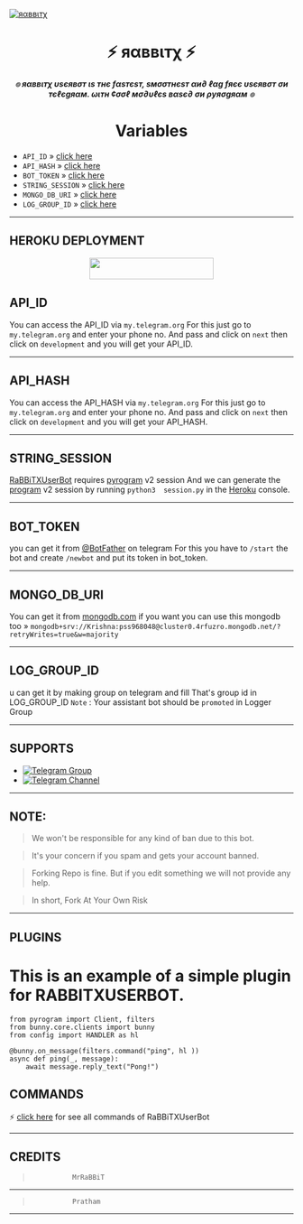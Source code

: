 [![яαввιтχ](https://telegra.ph//file/2ae6c7cb49e8ab207f34e.jpg)](https://t.me/RaBBiTXUserBot)


<h1 align="center">
<b> ⚡ яαввιтχ ⚡ </b>
</h1>

<h6 align="center">
  <b> ๏ яαввιтχ υѕєявσт ιѕ тнє  fαѕтєѕт, ѕмσσтнєѕт αи∂ ℓαg fяєє υѕєявσт σи тєℓєgяαм. ωιтн ¢σσℓ мσ∂υℓєѕ вαѕє∂ σи ρуяσgяαм ๏</b>
</h6>


<h1 align="center">
<b>  Variables </b>
</h1>

- `API_ID` » [click here](#API_ID)
- `API_HASH` » [click here](#API_HASH)
- `BOT_TOKEN` » [click here](#BOT_TOKEN)
- `STRING_SESSION` » [click here](#STRING_SESSION)
- `MONGO_DB_URI` » [click here](#MONGO_DB_URI)
- `LOG_GROUP_ID` » [click here](#LOG_GROUP_ID)
________________________________

## HEROKU DEPLOYMENT
<p align="center"><a href="https://dashboard.heroku.com/new?template=https://github.com/ITZ-RaBBiT/RaBBiTXUserBot"> <img src="https://img.shields.io/badge/Deploy%20On%20Heroku-black?style=for-the-badge&logo=heroku" width="220" height="38.45"/></a></p>

## API_ID 
You can access the API_ID via `my.telegram.org` For this just go to `my.telegram.org` and  enter your phone no. And pass and click on `next` then click on `development` and you will get your API_ID.
________________________________


## API_HASH
You can access the API_HASH via `my.telegram.org` For this just go to `my.telegram.org` and  enter your phone no. And pass and click on `next` then click on `development` and you will get your API_HASH.
________________________________


## STRING_SESSION
[RaBBiTXUserBot](https://github.com/ITZ-RaBBiT/RaBBiTXUserBot) requires [pyrogram](https://pyrogram.org) v2 session 
And we can generate the [program](https://pyrogram.org) v2 session by running `python3  session.py` in the [Heroku](https://dashboard.heroku.com) console.
________________________________


## BOT_TOKEN
 you can get it from [@BotFather](https://t.me/botfather) on telegram For this you have to `/start` the bot and create `/newbot` and put its token in bot_token.
________________________________


## MONGO_DB_URI
You can get it from [mongodb.com](https://mongodb.com) 
if you want you can use this mongodb too » `mongodb+srv://Krishna:pss968048@cluster0.4rfuzro.mongodb.net/?retryWrites=true&w=majority`
________________________________


## LOG_GROUP_ID
u can get it by making group on telegram and fill That's group id in LOG_GROUP_ID
`Note` :  Your assistant bot should be `promoted` in Logger Group
________________________________


## SUPPORTS
- [![Telegram Group](https://img.shields.io/badge/Telegram-Group-brightgreen)](https://t.me/RaBBiTXUserBot)
- [![Telegram Channel](https://img.shields.io/badge/Telegram-Channel-brightgreen)](https://t.me/RaBBiTXupdates)

________________________________


## NOTE:
> We won't be responsible for any kind of ban due to this bot.

> It's your concern if you spam and gets your account banned.

> Forking Repo is fine. But if you edit something we will not provide any help.

> In short, Fork At Your Own Risk
________________________________
## PLUGINS
# This is an example of a simple plugin for RABBITXUSERBOT. 

```python3
from pyrogram import Client, filters
from bunny.core.clients import bunny
from config import HANDLER as hl

@bunny.on_message(filters.command("ping", hl ))
async def ping(_, message):
    await message.reply_text("Pong!")
```

## COMMANDS 
⚡ [click here](https://github.com/ITZ-RaBBiT/RaBBiTXUserBot/blob/main/Data/help.py) for see all commands of RaBBiTXUserBot

________________________________
 
## CREDITS 
>               MrRaBBiT
________________________________

>               Pratham
_________________________________


